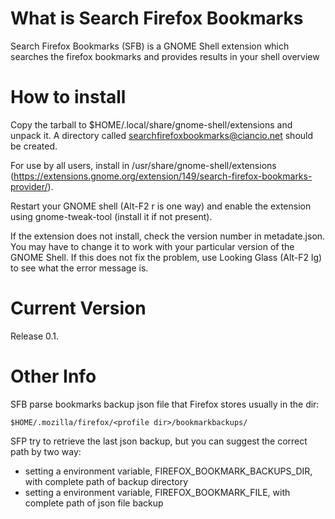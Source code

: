 What is Search Firefox Bookmarks
========================

Search Firefox Bookmarks (SFB) is a GNOME Shell extension which searches the firefox bookmarks and provides results in your shell overview


How to install
========================

Copy the tarball to $HOME/.local/share/gnome-shell/extensions
and unpack it. A directory called searchfirefoxbookmarks@ciancio.net
should be created. 

For use by all users, install in /usr/share/gnome-shell/extensions (https://extensions.gnome.org/extension/149/search-firefox-bookmarks-provider/).

Restart your GNOME shell (Alt-F2 r is one way) and enable the
extension using gnome-tweak-tool (install it if not present).

If the extension does not install, check the version number in
metadate.json. You may have to change it to work with your
particular version of the GNOME Shell. If this does not fix
the problem, use Looking Glass (Alt-F2 lg) to see what the
error message is.

Current Version
========================

Release 0.1.

Other Info
========================

SFB parse bookmarks backup json file that Firefox stores usually in the dir:

	$HOME/.mozilla/firefox/<profile dir>/bookmarkbackups/

SFP try to retrieve the last json backup, but you can suggest the correct path by two way:

* setting a environment variable, FIREFOX_BOOKMARK_BACKUPS_DIR, with complete path of backup directory
* setting a environment variable, FIREFOX_BOOKMARK_FILE, with complete path of json file backup




